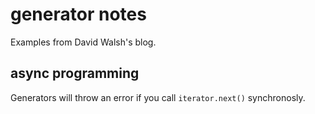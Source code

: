 # generator notes

Examples from David Walsh's blog.

## async programming

Generators will throw an error if you call `iterator.next()` synchronosly.
